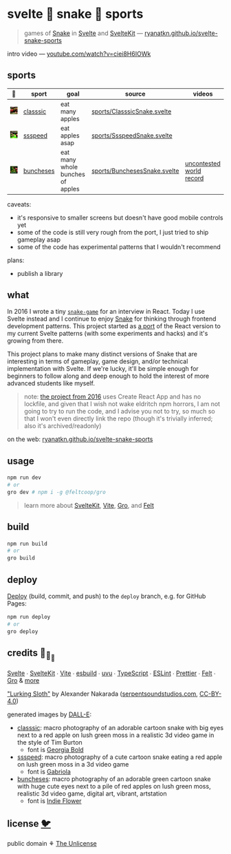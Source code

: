 # svelte 🐍 snake 🐍 sports

> games of [Snake](https://wikipedia.org/wiki/Snake_game)
> in [Svelte](https://github.com/sveltejs/svelte)
> and [SvelteKit](https://github.com/sveltejs/kit) —
> [ryanatkn.github.io/svelte-snake-sports](https://ryanatkn.github.io/svelte-snake-sports)

intro video — [youtube.com/watch?v=ciei8H6IOWk](https://www.youtube.com/watch?v=ciei8H6IOWk)

## sports

| 🐍                                                                                                                     | sport                                                                 | goal                             | source                                                                          | videos                                                                  |
| ---------------------------------------------------------------------------------------------------------------------- | --------------------------------------------------------------------- | -------------------------------- | ------------------------------------------------------------------------------- | ----------------------------------------------------------------------- |
| <a href="https://ryanatkn.github.io/svelte-snake-sports/classsic"><img src="/src/static/assets/classsic.webp" /></a>   | [classsic](https://ryanatkn.github.io/svelte-snake-sports/classsic)   | eat many apples                  | [sports/ClasssicSnake.svelte](/src/lib/sports/classsic/ClasssicSnake.svelte)    |                                                                         |
| <a href="https://ryanatkn.github.io/svelte-snake-sports/ssspeed"><img src="/src/static/assets/ssspeed.webp" /></a>     | [ssspeed](https://ryanatkn.github.io/svelte-snake-sports/ssspeed)     | eat apples asap                  | [sports/SsspeedSnake.svelte](/src/lib/sports/ssspeed/SsspeedSnake.svelte)       |                                                                         |
| <a href="https://ryanatkn.github.io/svelte-snake-sports/buncheses"><img src="/src/static/assets/buncheses.webp" /></a> | [buncheses](https://ryanatkn.github.io/svelte-snake-sports/buncheses) | eat many whole bunches of apples | [sports/BunchesesSnake.svelte](/src/lib/sports/buncheses/BunchesesSnake.svelte) | [uncontested world record](https://www.youtube.com/watch?v=EorynexNDJI) |

caveats:

- it's responsive to smaller screens but doesn't have good mobile controls yet
- some of the code is still very rough from the port, I just tried to ship gameplay asap
- some of the code has experimental patterns that I wouldn't recommend

plans:

- publish a library

## what

In 2016 I wrote a tiny [`snake-game`](https://ryanatkn.github.io/snake-game)
for an interview in React. Today I use Svelte instead and I continue to enjoy
[Snake](https://wikipedia.org/wiki/Snake_game)
for thinking through frontend development patterns.
This project started as
<a href="https://ryanatkn.github.io/svelte-snake-sports/classsic">a port</a>
of the React version to my current Svelte patterns (with some experiments and hacks)
and it's growing from there.

This project plans to make many distinct versions of Snake that are
interesting in terms of gameplay, game design, and/or technical implementation with Svelte.
If we're lucky, it'll be simple enough for beginners to follow along
and deep enough to hold the interest of more advanced students like myself.

> note: [the project from 2016](https://ryanatkn.github.io/snake-game)
> uses Create React App and has no lockfile,
> and given that I wish not wake eldritch npm horrors,
> I am not going to try to run the code, and I advise you not to try,
> so much so that I won't even directly link the repo
> (though it's trivially inferred; also it's archived/readonly)

on the web:
[ryanatkn.github.io/svelte-snake-sports](https://ryanatkn.github.io/svelte-snake-sports)

## usage

```bash
npm run dev
# or
gro dev # npm i -g @feltcoop/gro
```

> learn more about [SvelteKit](https://github.com/sveltejs/kit),
> [Vite](https://github.com/vitejs/vite), [Gro](https://github.com/feltcoop/gro),
> and [Felt](https://github.com/feltcoop/felt)

## build

```bash
npm run build
# or
gro build
```

## deploy

[Deploy](https://github.com/feltcoop/gro/blob/main/src/docs/deploy.md)
(build, commit, and push) to the `deploy` branch, e.g. for GitHub Pages:

```bash
npm run deploy
# or
gro deploy
```

## credits 🐢<sub>🐢</sub><sub><sub>🐢</sub></sub>

[Svelte](https://github.com/sveltejs/svelte) ∙
[SvelteKit](https://github.com/sveltejs/kit) ∙
[Vite](https://github.com/vitejs/vite) ∙
[esbuild](https://github.com/evanw/esbuild) ∙
[uvu](https://github.com/lukeed/uvu) ∙
[TypeScript](https://github.com/microsoft/TypeScript) ∙
[ESLint](https://github.com/eslint/eslint) ∙
[Prettier](https://github.com/prettier/prettier) ∙
[Felt](https://github.com/feltcoop/felt) ∙
[Gro](https://github.com/feltcoop/gro)
& [more](package.json)

["Lurking Sloth"](/src/static/assets/Alexander_Nakarada__Lurking_Sloth.mp3)
by Alexander Nakarada
([serpentsoundstudios.com](https://www.serpentsoundstudios.com/),
[CC-BY-4.0](https://creativecommons.org/licenses/by/4.0/))

generated images by [DALL-E](https://wikipedia.org/wiki/DALL-E):

- [classsic](/src/static/assets/classsic.webp):
  macro photography of an adorable cartoon snake with big eyes next to a red apple on lush green moss in a realistic 3d video game in the style of Tim Burton
  - font is [Georgia Bold](<https://wikipedia.org/wiki/Georgia_(typeface)>)
- [ssspeed](/src/static/assets/ssspeed.webp):
  macro photography of a cute cartoon snake eating a red apple on lush green moss in a 3d video game
  - font is [Gabriola](<https://wikipedia.org/wiki/Gabriola_(typeface)>)
- [buncheses](/src/static/assets/buncheses.webp):
  macro photography of an adorable green cartoon snake with huge cute eyes next to a pile of red apples on lush green moss, realistic 3d video game, digital art, vibrant, artstation
  - font is [Indie Flower](https://fonts.google.com/betterspecimen/Indie+Flower)

## license [🐦](https://wikipedia.org/wiki/Free_and_open-source_software)

public domain ⚘ [The Unlicense](license)
